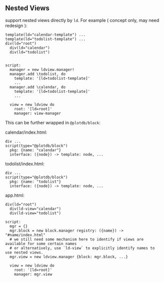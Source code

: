 ## Nested Views

support nested views directly by `ld`. For example ( concept only, may need redesign ):

    template(ld="calendar-template") ...
    template(ld="todolist-template") ...
    div(ld="root")
      div(ld="calendar")
      div(ld="todolist")


    script:
      manager = new ldview.manager!
      manager.add \todolist, do
        template: '[ld=todolist-template]'
        ...
      manager.add \calendar, do
        template: '[ld=todolist-template]'
        ...
        
      view = new ldview do
        root: '[ld=root]'
        manager: view-manager


This can be further wrapped in `@plotdb/block`:

calendar/index.html:

    div ...
    script(type="@plotdb/block")
      pkg: {name: "calendar"}
      interface: ({node}) -> template: node, ...

todolist/index.html:

    div ...
    script(type="@plotdb/block")
      pkg: {name: "todolist"}
      interface: ({node}) -> template: node, ...

app.html:

    div(ld="root")
      div(ld-view="calendar")
      div(ld-view="todolist")

    script:
      mgr = {}
      mgr.block = new block.manager registry: ({name}) -> "#name/index.html"
      # we still need some mechanism here to identify if views are available for some certain names
      # or alternatively, use `ld-view` to explicitly identify names to use nested views.
      mgr.view = new ldview.manager {block: mgr.block, ...}

      view = new ldview do
        root: '[ld=root]'
        manager: mgr.view
